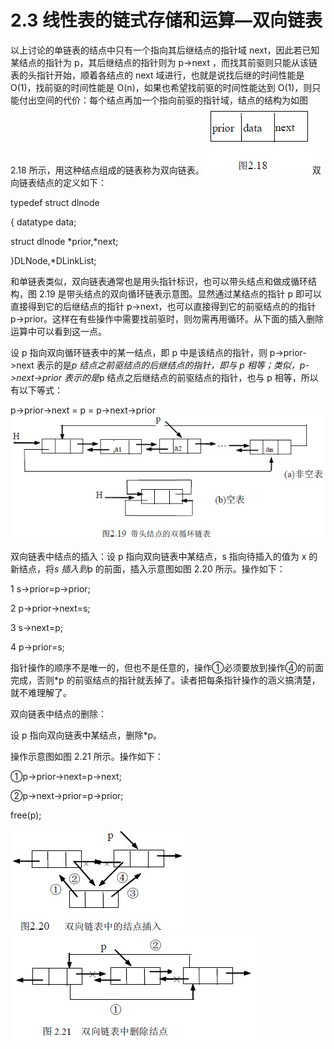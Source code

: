 # 2.3 线性表的链式存储和运算—双向链表

以上讨论的单链表的结点中只有一个指向其后继结点的指针域 next，因此若已知某结点的指针为 p，其后继结点的指针则为 p->next ，而找其前驱则只能从该链表的头指针开始，顺着各结点的 next 域进行，也就是说找后继的时间性能是 O(1)，找前驱的时间性能是 O(n)，如果也希望找前驱的时间性能达到 O(1)，则只能付出空间的代价：每个结点再加一个指向前驱的指针域，结点的结构为如图 2.18 所示，用这种结点组成的链表称为双向链表。![](img/a1d1e7f31db7c694dad3bff8a9e66b77.jpg)双向链表结点的定义如下：

typedef struct dlnode

{ datatype data;

struct dlnode *prior,*next;

}DLNode,*DLinkList;

和单链表类似，双向链表通常也是用头指针标识，也可以带头结点和做成循环结构，图 2.19 是带头结点的双向循环链表示意图。显然通过某结点的指针 p 即可以直接得到它的后继结点的指针 p->next，也可以直接得到它的前驱结点的的指针 p->prior。这样在有些操作中需要找前驱时，则勿需再用循环。从下面的插入删除运算中可以看到这一点。

设 p 指向双向循环链表中的某一结点，即 p 中是该结点的指针，则 p->prior->next 表示的是*p 结点之前驱结点的后继结点的指针，即与 p 相等；类似，p->next->prior 表示的是*p 结点之后继结点的前驱结点的指针，也与 p 相等，所以有以下等式：

p->prior->next = p = p->next->prior![](img/821f84b2a2ac70333993c38be1d8cb9a.jpg)

双向链表中结点的插入：设 p 指向双向链表中某结点，s 指向待插入的值为 x 的新结点，将*s 插入到*p 的前面，插入示意图如图 2.20 所示。操作如下：

1 s->prior=p->prior;

2 p->prior->next=s;

3 s->next=p;

4 p->prior=s;

指针操作的顺序不是唯一的，但也不是任意的，操作①必须要放到操作④的前面完成，否则*p 的前驱结点的指针就丢掉了。读者把每条指针操作的涵义搞清楚，就不难理解了。

双向链表中结点的删除：

设 p 指向双向链表中某结点，删除*p。

操作示意图如图 2.21 所示。操作如下：

①p->prior->next=p->next;

②p->next->prior=p->prior;

free(p);

![](img/b2eeaae5415f4579271b8d203a7115df.jpg)![](img/c36cccb2dd715fe23da62c54721d3124.jpg)